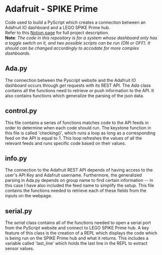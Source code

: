 # Adafruit - SPIKE Prime
Code used to build a PyScript which creates a connection between an Adafruit IO dashboard and a LEGO SPIKE Prime hub.\
Refer to this [Notion page](https://www.notion.so/LEGO-SPIKE-Prime-Adafruit-Dashboard-8705d4ed60464339a6e0c5e5dffd241f?pvs=4) for full project description.\
**Note**: _The code in this repository is for a system whose dashboard only has a toggle switch on it, and two possible scripts can be run (ON or OFF). It should can be changed accordingly to accodate for more complex dashboards._

## Ada.py
The connection between the Pyscript website and the Adafruit IO dashboard occurs through _get_ requests with its REST API. The _Ada_ class contains all the functions need to retrieve or push information to the API. It also contains functions which generalize the parsing of the json data.

## control.py
This file contains a series of functions matches code to the API feeds in order to determine when each code should run. The keystone function in this file is called 'checking()', which runs a loop as long as a corresponding feed on the API is equal to 1. This loop refreshes the values of all the relevant feeds and runs specific code based on their values. 

## info.py
The connection to the Adafruit REST API depends of having access to the user's API Key and Adafruit username. Furthermore, the generalized parsing in Ada.py depends on group name to find certain information -- in this case I have also included the feed name to simplify the setup. This file contains the functions needed to retrieve each of these fields from the inputs on the webpage. 

## serial.py
The _serial_ class contains all of the functions needed to open a serial port from the PyScript website and connect to LEGO SPIKE Prime hub. A key feature of this class is the creation of a REPL which displays the code which is being run on the SPIKE Prime hub and what it returns. This includes a variable called 'last_line' which holds the last line in the REPL to extract sensor values. 

